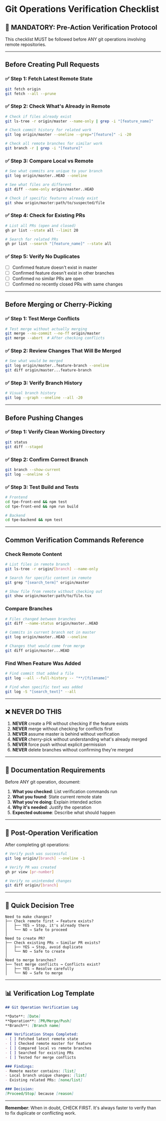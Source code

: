 # Git Operations Verification Checklist

## 🚨 MANDATORY: Pre-Action Verification Protocol

This checklist MUST be followed before ANY git operations involving remote repositories.

---

## Before Creating Pull Requests

### ✅ Step 1: Fetch Latest Remote State
```bash
git fetch origin
git fetch --all --prune
```

### ✅ Step 2: Check What's Already in Remote
```bash
# Check if files already exist
git ls-tree -r origin/master --name-only | grep -i "[feature_name]"

# Check commit history for related work
git log origin/master --oneline --grep="[feature]" -i -20

# Check all remote branches for similar work
git branch -r | grep -i "[feature]"
```

### ✅ Step 3: Compare Local vs Remote
```bash
# See what commits are unique to your branch
git log origin/master..HEAD --oneline

# See what files are different
git diff --name-only origin/master..HEAD

# Check if specific features already exist
git show origin/master:path/to/suspected/file
```

### ✅ Step 4: Check for Existing PRs
```bash
# List all PRs (open and closed)
gh pr list --state all --limit 20

# Search for related PRs
gh pr list --search "[feature_name]" --state all
```

### ✅ Step 5: Verify No Duplicates
- [ ] Confirmed feature doesn't exist in master
- [ ] Confirmed feature doesn't exist in other branches
- [ ] Confirmed no similar PRs are open
- [ ] Confirmed no recently closed PRs with same changes

---

## Before Merging or Cherry-Picking

### ✅ Step 1: Test Merge Conflicts
```bash
# Test merge without actually merging
git merge --no-commit --no-ff origin/master
git merge --abort  # After checking conflicts
```

### ✅ Step 2: Review Changes That Will Be Merged
```bash
# See what would be merged
git log origin/master..feature-branch --oneline
git diff origin/master...feature-branch
```

### ✅ Step 3: Verify Branch History
```bash
# Visual branch history
git log --graph --oneline --all -20
```

---

## Before Pushing Changes

### ✅ Step 1: Verify Clean Working Directory
```bash
git status
git diff --staged
```

### ✅ Step 2: Confirm Correct Branch
```bash
git branch --show-current
git log --oneline -5
```

### ✅ Step 3: Test Build and Tests
```bash
# Frontend
cd tpe-front-end && npm test
cd tpe-front-end && npm run build

# Backend
cd tpe-backend && npm test
```

---

## Common Verification Commands Reference

### Check Remote Content
```bash
# List files in remote branch
git ls-tree -r origin/[branch] --name-only

# Search for specific content in remote
git grep "[search_term]" origin/master

# Show file from remote without checking out
git show origin/master:path/to/file.tsx
```

### Compare Branches
```bash
# Files changed between branches
git diff --name-status origin/master..HEAD

# Commits in current branch not in master
git log origin/master..HEAD --oneline

# Changes that would come from merge
git diff origin/master...HEAD
```

### Find When Feature Was Added
```bash
# Find commit that added a file
git log --all --full-history -- "**/[filename]"

# Find when specific text was added
git log -S "[search_text]" --all
```

---

## ❌ NEVER DO THIS

1. **NEVER** create a PR without checking if the feature exists
2. **NEVER** merge without checking for conflicts first
3. **NEVER** assume master is behind without verification
4. **NEVER** cherry-pick without understanding what's already merged
5. **NEVER** force push without explicit permission
6. **NEVER** delete branches without confirming they're merged

---

## 📝 Documentation Requirements

Before ANY git operation, document:

1. **What you checked**: List verification commands run
2. **What you found**: State current remote state
3. **What you're doing**: Explain intended action
4. **Why it's needed**: Justify the operation
5. **Expected outcome**: Describe what should happen

---

## 🔄 Post-Operation Verification

After completing git operations:

```bash
# Verify push was successful
git log origin/[branch] --oneline -1

# Verify PR was created
gh pr view [pr-number]

# Verify no unintended changes
git diff origin/[branch]
```

---

## 🚦 Quick Decision Tree

```
Need to make changes?
├── Check remote first → Feature exists?
│   ├── YES → Stop, it's already there
│   └── NO → Safe to proceed
│
Need to create PR?
├── Check existing PRs → Similar PR exists?
│   ├── YES → Stop, avoid duplicate
│   └── NO → Safe to create
│
Need to merge branches?
├── Test merge conflicts → Conflicts exist?
│   ├── YES → Resolve carefully
│   └── NO → Safe to merge
```

---

## 📊 Verification Log Template

```markdown
## Git Operation Verification Log

**Date**: [Date]
**Operation**: [PR/Merge/Push]
**Branch**: [Branch name]

### Verification Steps Completed:
- [ ] Fetched latest remote state
- [ ] Checked remote master for feature
- [ ] Compared local vs remote branches
- [ ] Searched for existing PRs
- [ ] Tested for merge conflicts

### Findings:
- Remote master contains: [list]
- Local branch unique changes: [list]
- Existing related PRs: [none/list]

### Decision:
[Proceed/Stop] because [reason]
```

---

**Remember**: When in doubt, CHECK FIRST. It's always faster to verify than to fix duplicate or conflicting work.